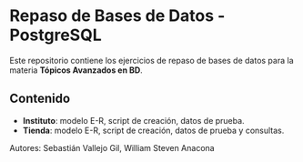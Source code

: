 # Repaso de Bases de Datos - PostgreSQL

Este repositorio contiene los ejercicios de repaso de bases de datos para la materia **Tópicos Avanzados en BD**.

## Contenido
- **Instituto**: modelo E-R, script de creación, datos de prueba.
- **Tienda**: modelo E-R, script de creación, datos de prueba y consultas.

Autores: Sebastián Vallejo Gil, William Steven Anacona
